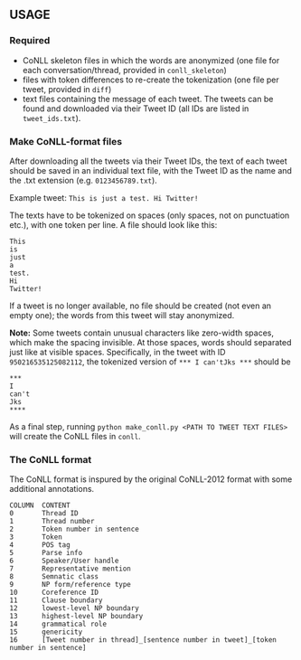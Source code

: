 ## USAGE

### Required
- CoNLL skeleton files in which the words are anonymized (one file for each conversation/thread, provided in ``conll_skeleton``)
- files with token differences to re-create the tokenization (one file per tweet, provided in ``diff``)
- text files containing the message of each tweet. The tweets can be found and downloaded via their Tweet ID (all IDs are listed in ``tweet_ids.txt``).

### Make CoNLL-format files

After downloading all the tweets via their Tweet IDs, the text of each tweet should be saved in an individual text file, with the Tweet ID as the name and the .txt extension (e.g. ``0123456789.txt``).

 Example tweet: ``This is just a test. Hi Twitter!``

The texts have to be tokenized on spaces (only spaces, not on punctuation etc.), with one token per line. A file should look like this:

 ```
 This
 is
 just
 a
 test.
 Hi
 Twitter!
 ```

If a tweet is no longer available, no file should be created (not even an empty one); the words from this tweet will stay anonymized.

**Note:** Some tweets contain unusual characters like zero-width spaces, which make the spacing invisible. At those spaces, words should separated just like at visible spaces.
Specifically, in the tweet with ID ``950216535125082112``, the tokenized version of ``*** I can'tJks ***`` should be

```
***
I
can't
Jks
****
```

As a final step, running ``python make_conll.py <PATH TO TWEET TEXT FILES>`` will create the CoNLL files in ``conll``.


### The CoNLL format

The CoNLL format is inspured by the original CoNLL-2012 format with some additional annotations.

```
COLUMN	CONTENT
0 		Thread ID
1 		Thread number
2 		Token number in sentence
3 		Token
4 		POS tag
5 		Parse info
6 		Speaker/User handle
7 		Representative mention
8 		Semnatic class
9 		NP form/reference type
10		Coreference ID
11		Clause boundary
12		lowest-level NP boundary
13		highest-level NP boundary
14		grammatical role
15		genericity
16		[Tweet number in thread]_[sentence number in tweet]_[token number in sentence]
```
